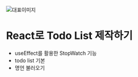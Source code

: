 ![대표이미지](./src/images/readme.png)

<h1>React로 Todo List 제작하기</h1>
<ul>
  <li>useEffect를 활용한 StopWatch 기능</li>
  <li>todo list 기본</li>
  <li>명언 불러오기</li>
</ul>
